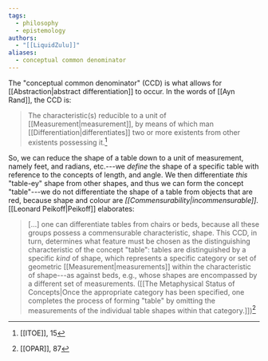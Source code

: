 ```yaml
---
tags:
  - philosophy
  - epistemology
authors:
  - "[[LiquidZulu]]"
aliases:
  - conceptual common denominator
---
```

The "conceptual common denominator" (CCD) is what allows for [[Abstraction|abstract differentiation]] to occur. In the words of [[Ayn Rand]], the CCD is:

>The characteristic(s) reducible to a unit of [[Measurement|measurement]], by means of which man [[Differentiation|differentiates]] two or more existents from other existents possessing it.[^1]

So, we can reduce the shape of a table down to a unit of measurement, namely feet, and radians, etc.---we *define* the shape of a specific table with reference to the concepts of length, and angle. We then differentiate *this* "table-ey" shape from other shapes, and thus we can form the concept "table"---we do not differentiate the shape of a table from objects that are red, because shape and colour are *[[Commensurability|incommensurable]]*. [[Leonard Peikoff|Peikoff]] elaborates:

>\[...] one can differentiate tables from chairs or beds, because all these groups possess a commensurable characteristic, shape. This CCD, in turn, determines what feature must be chosen as the distinguishing characteristic of the concept "table": tables are distinguished by a specific *kind* of shape, which represents a specific category or set of geometric [[Measurement|measurements]] within the characteristic of shape---as against beds, e.g., whose shapes are encompassed by a different set of measurements. ([[The Metaphysical Status of Concepts|Once the appropriate category has been specified, one completes the process of forming "table" by omitting the measurements of the individual table shapes within that category.]])[^2]

[^1]: [[ITOE]], 15
[^2]: [[OPAR]], 87
